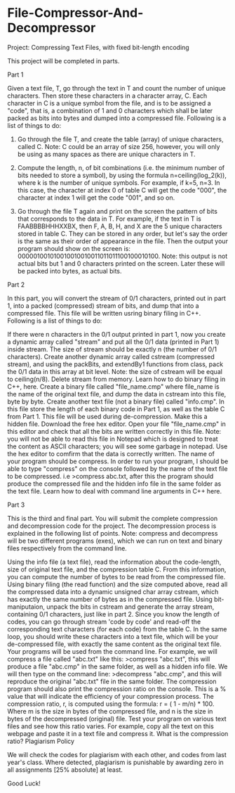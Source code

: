 # File-Compressor-And-Decompressor

Project: Compressing Text Files, with fixed bit-length encoding

This project will be completed in parts.

Part 1

Given a text file, T, go through the text in T and count the number of unique characters. Then store these characters in a character array, C. Each character in C is a unique symbol from the file, and is to be assigned a "code", that is, a combination of 1 and 0 characters which shall be later packed as bits into bytes and dumped into a compressed file. Following is a list of things to do:

  1. Go through the file T, and create the table (array) of unique characters, called C. Note: C could be an array of size 256, however, you will only be using as many spaces as there are unique characters in T.

  2. Compute the length, n, of bit combinations (i.e. the minimum number of bits needed to store a symbol), by using the formula n=ceiling(log_2(k)), where k is the number of unique symbols. For example, if k=5, n=3. In this case, the character at index 0 of table C will get the code "000", the character at index 1 will get the code "001", and so on.

  3. Go through the file T again and print on the screen the pattern of bits that corresponds to the data in T. For example, if the text in T is FAABBBBHHHXXBX, then F, A, B, H, and X are the 5 unique characters stored in table C. They can be stored in any order, but let's say the order is the same as their order of appearance in the file. Then the output your program should show on the screen is: 000001001010010010010011011011100100010100. Note: this output is not actual bits but 1 and 0 characters printed on the screen. Later these will be packed into bytes, as actual bits.

Part 2

In this part, you will convert the stream of 0/1 characters, printed out in part 1, into a packed (compressed) stream of bits, and dump that into a compressed file. This file will be written usring binary filing in C++. Following is a list of things to do:

If there were n characters in the 0/1 output printed in part 1, now you create a dynamic array called "stream" and put all the 0/1 data (printed in Part 1) inside stream. The size of stream should be exactly n (the number of 0/1 characters).
Create another dynamic array called cstream (compressed stream), and using the packBits, and extendBy1 functions from class, pack the 0/1 data in this array at bit level. Note: the size of cstream will be equal to ceiling(n/8). Delete stream from memory.
Learn how to do binary filing in C++, here.
Create a binary file called "file_name.cmp" where file_name is the name of the original text file, and dump the data in cstream into this file, byte by byte.
Create another text file (not a binary file) called "info.cmp". In this file store the length of each binary code in Part 1, as well as the table C from Part 1. This file will be used during de-compression. Make this a hidden file.
Download the free hex editor. Open your file "file_name.cmp" in this editor and check that all the bits are written correctly in this file. Note: you will not be able to read this file in Notepad which is designed to treat the content as ASCII characters; you will see some garbage in notepad. Use the hex editor to comfirm that the data is correctly written.
The name of your program should be compress. In order to run your program, I should be able to type "compress" on the console followed by the name of the text file to be compressed. i.e >compress abc.txt, after this the program should produce the compressed file and the hidden info file in the same folder as the text file. Learn how to deal with command line arguments in C++ here.

Part 3

This is the third and final part. You will submit the complete compression and decompression code for the project. The decompression process is explained in the following list of points. Note: compress and decompress will be two different programs (exes), which we can run on text and binary files respectively from the command line.

Using the info file (a text file), read the information about the code-length, size of original text file, and the compression table C. From this information, you can compute the number of bytes to be read from the compressed file.
Using binary filing (the read function) and the size computed above, read all the compressed data into a dynamic unsigned char array cstream, which has exactly the same number of bytes as in the compressed file.
Using bit-maniputaion, unpack the bits in cstream and generate the array stream, containing 0/1 characters, just like in part 2.
Since you know the length of codes, you can go through stream 'code by code' and read-off the corresponding text characters (for each code) from the table C. In the same loop, you should write these characters into a text file, which will be your de-compressed file, with exactly the same content as the original text file.
Your programs will be used from the command line. For example, we will compress a file called "abc.txt" like this: >compress "abc.txt", this will produce a file "abc.cmp" in the same folder, as well as a hidden info file. We will then type on the command line: >decompress "abc.cmp", and this will reproduce the original "abc.txt" file in the same folder.
The compression program should also print the compression ratio on the console. This is a % value that will indicate the efficiency of your compression process. The compression ratio, r, is computed using the formula: r = ( 1 - m/n) * 100. Where m is the size in bytes of the compressed file, and n is the size in bytes of the decompressed (original) file. Test your program on various text files and see how this ratio varies. For example, copy all the text on this webpage and paste it in a text file and compress it. What is the compression ratio?
Plagiarism Policy

We will check the codes for plagiarism with each other, and codes from last year's class. Where detected, plagiarism is punishable by awarding zero in all assignments [25% absolute] at least.

Good Luck!
